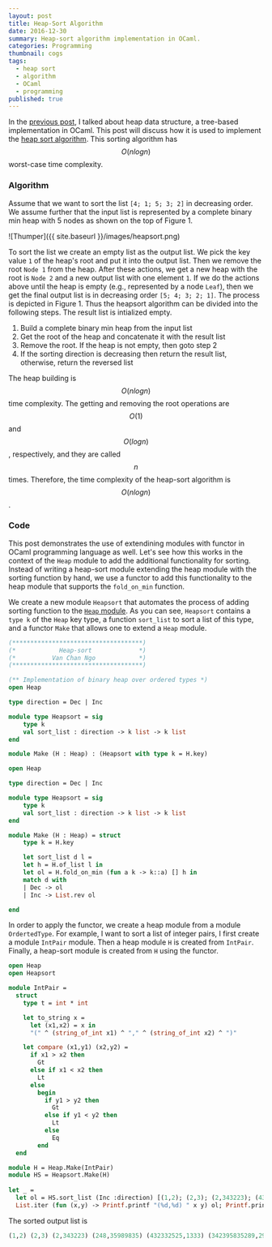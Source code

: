 ```yaml
---
layout: post
title: Heap-Sort Algorithm
date: 2016-12-30
summary: Heap-sort algorithm implementation in OCaml.
categories: Programming
thumbnail: cogs
tags:
  - heap sort
  - algorithm
  - OCaml
  - programming
published: true
---
```


In the [previous post][1], I talked about heap data structure, a tree-based implementation 
in OCaml. This post will discuss how it is used to implement the [heap sort algorithm][2]. 
This sorting algorithm has $$O(nlogn)$$ worst-case time complexity. 

### Algorithm

Assume that we want to sort the list `[4; 1; 5; 3; 2]` in decreasing order. We assume further that the input list is represented by a complete binary min heap with 5 nodes as shown on the top of Figure 1. 

![Thumper]({{ site.baseurl }}/images/heapsort.png)

To sort the list we create an empty list as the output list. We pick the key value `1` of the heap's root and put it into the output list. Then we remove the root `Node 1` from the heap. After these actions, we get a new heap with the root is `Node 2` and a new output list with one element `1`. If we do the actions above until the heap is empty (e.g., represented by a node `Leaf`), then we get the final output list is in decreasing order `[5; 4; 3; 2; 1]`. The process is depicted in Figure 1. Thus the heapsort algorithm can be divided into the following steps. The result list is intialized empty.

1. Build a complete binary min heap from the input list
2. Get the root of the heap and concatenate it with the result list
3. Remove the root. If the heap is not empty, then goto step 2 
4. If the sorting direction is decreasing then return the result list, otherwise, return the reversed list

The heap building is $$O(nlogn)$$ time complexity. The getting and removing the root operations are $$O(1)$$ and $$O(logn)$$, respectively, and they are called $$n$$ times. Therefore, the time complexity of the heap-sort algorithm is $$O(nlogn)$$. 

### Code

This post demonstrates the use of extendining modules with functor in OCaml programming language as well. 
Let's see how this works in the context of the `Heap` module to add the additional functionality 
for sorting. Instead of writing a heap-sort module extending the heap module with the sorting function by hand, we use a functor to add this functionality to the heap module that supports the `fold_on_min` function.

We create a new module `Heapsort` that automates the process of adding sorting function to the [`Heap` module][1]. As you can see, `Heapsort` contains a `type k` of the `Heap` key type, a function `sort_list` to sort a list of this type, and a functor `Make` that allows one to extend a `Heap` module.  

```ocaml
(************************************)
(*            Heap-sort             *)
(*          Van Chan Ngo            *)
(************************************)

(** Implementation of binary heap over ordered types *)
open Heap

type direction = Dec | Inc

module type Heapsort = sig
	type k
	val sort_list : direction -> k list -> k list
end

module Make (H : Heap) : (Heapsort with type k = H.key)
```

```ocaml
open Heap

type direction = Dec | Inc

module type Heapsort = sig
	type k
	val sort_list : direction -> k list -> k list
end

module Make (H : Heap) = struct
	type k = H.key

	let sort_list d l = 
	let h = H.of_list l in
	let ol = H.fold_on_min (fun a k -> k::a) [] h in 
	match d with
	| Dec -> ol
	| Inc -> List.rev ol

end
```

In order to apply the functor, we create a heap module from a module `OrdertedType`. For example, I want to sort a list of integer pairs, I first create a module `IntPair` module. Then a heap module `H` is created from `IntPair`. Finally, a heap-sort module is created from `H` using the functor.

```ocaml
open Heap
open Heapsort

module IntPair =
  struct
    type t = int * int

    let to_string x =
      let (x1,x2) = x in
      "(" ^ (string_of_int x1) ^ "," ^ (string_of_int x2) ^ ")"

    let compare (x1,y1) (x2,y2) =
      if x1 > x2 then
        Gt
      else if x1 < x2 then
        Lt
      else
        begin
          if y1 > y2 then
            Gt
          else if y1 < y2 then
            Lt
          else
            Eq
        end
  end   

module H = Heap.Make(IntPair)
module HS = Heapsort.Make(H)
    
let _ =
  let ol = HS.sort_list (Inc :direction) [(1,2); (2,3); (2,343223); (432332525,1333); (342395835289,29235899589); (248,35989835)] in
  List.iter (fun (x,y) -> Printf.printf "(%d,%d) " x y) ol; Printf.printf "\n"
```
The sorted output list is

```ocaml
(1,2) (2,3) (2,343223) (248,35989835) (432332525,1333) (342395835289,29235899589) 
```

[1]: http://channgo2203.github.io/programming/2016/12/01/heap/
[2]: https://en.wikipedia.org/wiki/Heapsort